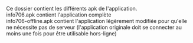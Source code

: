 Ce dossier contient les différents apk de l'application.  
info706.apk contient l'application complète  
info706-offline.apk contient l'application légèrement modifiée pour qu'elle ne nécessite pas de serveur (l'application originale doit se connecter au moins une fois pour être utilisable hors-ligne) 
